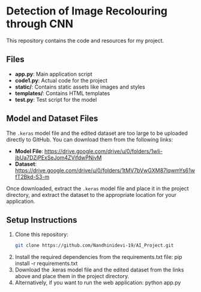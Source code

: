 # Detection of Image Recolouring through CNN

This repository contains the code and resources for my project.

## Files

- **app.py**: Main application script
- **code1.py**: Actual code for the project
- **static/**: Contains static assets like images and styles
- **templates/**: Contains HTML templates
- **test.py**: Test script for the model

## Model and Dataset Files

The `.keras` model file and the edited dataset are too large to be uploaded directly to GitHub. You can download them from the following links:

- **Model File**: https://drive.google.com/drive/u/0/folders/1wIi-jbUa7DZjPExSeJom4ZVifdwPNjvM
- **Dataset**: https://drive.google.com/drive/u/0/folders/1tMV7bVwGXM87lqwmYs61wfT2Bkd-S3-m

Once downloaded, extract the `.keras` model file and place it in the project directory, and extract the dataset to the appropriate location for your application.

## Setup Instructions

1. Clone this repository:
   ```bash
   git clone https://github.com/Nandhinidevi-19/AI_Project.git
2. Install the required dependencies from the requirements.txt file:
   pip install -r requirements.txt
3. Download the .keras model file and the edited dataset from the links above and place them in the project directory.
4. Alternatively, if you want to run the web application:
   python app.py
